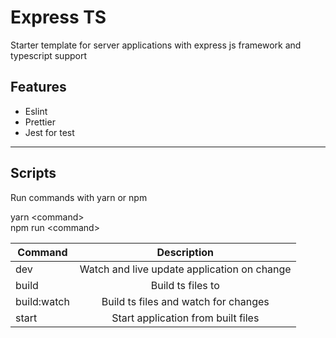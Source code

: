 # Express TS
Starter template for server applications with express js framework and typescript support

## Features
- Eslint
- Prettier
- Jest for test


<hr>

## Scripts

Run commands with yarn or npm

yarn \<command><br>
npm run \<command>

|Command    |Description|
| ----------|:-------------:|
|dev        |Watch and live update application on change|
|build      |Build ts files to|
|build:watch|Build ts files and watch for changes|
|start      |Start application from built files|